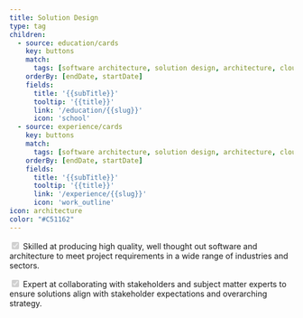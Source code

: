 ```yaml
---
title: Solution Design
type: tag
children:
  - source: education/cards
    key: buttons
    match:
      tags: [software architecture, solution design, architecture, cloud]
    orderBy: [endDate, startDate]
    fields:
      title: '{{subTitle}}'
      tooltip: '{{title}}'
      link: '/education/{{slug}}'
      icon: 'school'
  - source: experience/cards
    key: buttons
    match:
      tags: [software architecture, solution design, architecture, cloud]
    orderBy: [endDate, startDate]
    fields:
      title: '{{subTitle}}'
      tooltip: '{{title}}'
      link: '/experience/{{slug}}'
      icon: 'work_outline'
icon: architecture
color: "#C51162"
---
```

<input type="checkbox" checked disabled></input> Skilled at producing high quality, well thought out software and architecture to meet project requirements in a wide range of industries and sectors.

<input type="checkbox" checked disabled></input> Expert at collaborating with stakeholders and subject matter experts to ensure solutions align with stakeholder expectations and overarching strategy.
